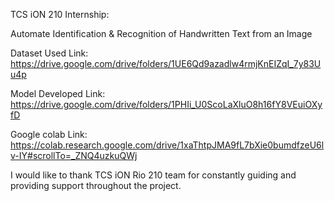 TCS iON 210 Internship:

Automate Identification & Recognition of Handwritten Text from an Image

Dataset Used Link: https://drive.google.com/drive/folders/1UE6Qd9azadlw4rmjKnEIZqI_7y83Uu4p

Model Developed Link: https://drive.google.com/drive/folders/1PHIi_U0ScoLaXluO8h16fY8VEuiOXyfD

Google colab Link: https://colab.research.google.com/drive/1xaThtpJMA9fL7bXie0bumdfzeU6lv-IY#scrollTo=_ZNQ4uzkuQWj

I would like to thank TCS iON Rio 210 team for constantly guiding and providing support throughout the project.
